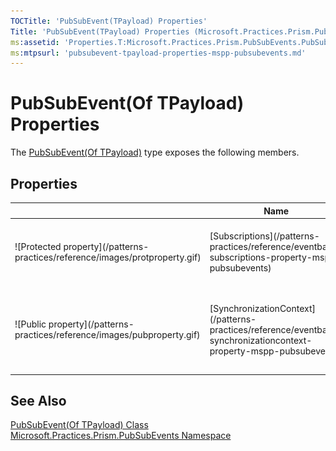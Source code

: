 ```yaml
---
TOCTitle: 'PubSubEvent(TPayload) Properties'
Title: 'PubSubEvent(TPayload) Properties (Microsoft.Practices.Prism.PubSubEvents)'
ms:assetid: 'Properties.T:Microsoft.Practices.Prism.PubSubEvents.PubSubEvent\`1'
ms:mtpsurl: 'pubsubevent-tpayload-properties-mspp-pubsubevents.md'
---
```


# PubSubEvent(Of TPayload) Properties

The [PubSubEvent(Of TPayload)](/patterns-practices/reference/pubsubevent-tpayload-class-mspp-pubsubevents) type exposes the following members.

## Properties

<table>
<colgroup>
<col width="33%" />
<col width="33%" />
<col width="33%" />
</colgroup>
<thead>
<tr class="header">
<th> </th>
<th>Name</th>
<th>Description</th>
</tr>
</thead>
<tbody>
<tr class="odd">
<td>![Protected property](/patterns-practices/reference/images/protproperty.gif)</td>
<td>[Subscriptions](/patterns-practices/reference/eventbase-subscriptions-property-mspp-pubsubevents)</td>
<td><div class="summary">
Gets the list of current subscriptions.
</div>
(Inherited from [EventBase](/patterns-practices/reference/eventbase-class-mspp-pubsubevents).)</td>
</tr>
<tr class="even">
<td>![Public property](/patterns-practices/reference/images/pubproperty.gif)</td>
<td>[SynchronizationContext](/patterns-practices/reference/eventbase-synchronizationcontext-property-mspp-pubsubevents)</td>
<td><div class="summary">
Allows the SynchronizationContext to be set by the EventAggregator for UI Thread Dispatching
</div>
(Inherited from [EventBase](/patterns-practices/reference/eventbase-class-mspp-pubsubevents).)</td>
</tr>
</tbody>
</table>

## See Also

[PubSubEvent(Of TPayload) Class](/patterns-practices/reference/pubsubevent-tpayload-class-mspp-pubsubevents)<br/>
[Microsoft.Practices.Prism.PubSubEvents Namespace ](/patterns-practices/reference/mspp-pubsubevents-namespace)